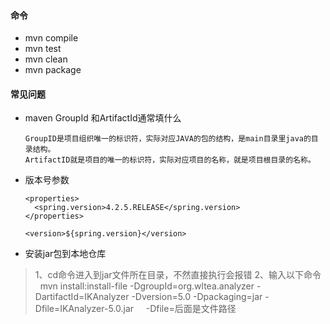 #### 命令
- mvn compile
- mvn test
- mvn clean
- mvn package


#### 常见问题
- maven GroupId 和ArtifactId通常填什么
    ```
    GroupID是项目组织唯一的标识符，实际对应JAVA的包的结构，是main目录里java的目录结构。
    ArtifactID就是项目的唯一的标识符，实际对应项目的名称，就是项目根目录的名称。
    ```
- 版本号参数
    ```
    <properties>
      <spring.version>4.2.5.RELEASE</spring.version>
    </properties>
    
    <version>${spring.version}</version>
    ```
- 安装jar包到本地仓库

>1、cd命令进入到jar文件所在目录，不然直接执行会报错
>2、输入以下命令
    mvn install:install-file -DgroupId=org.wltea.analyzer -DartifactId=IKAnalyzer -Dversion=5.0 -Dpackaging=jar -Dfile=IKAnalyzer-5.0.jar
      -Dfile=后面是文件路径